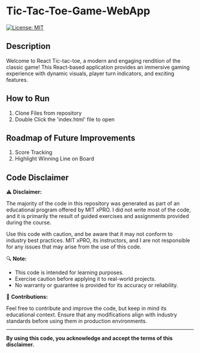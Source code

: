 # Tic-Tac-Toe-Game-WebApp

[![License: MIT](https://img.shields.io/badge/License-MIT-blue.svg)](https://opensource.org/licenses/MIT)

## Description

Welcome to React Tic-tac-toe, a modern and engaging rendition of the classic game! This React-based application provides an immersive gaming experience with dynamic visuals, player turn indicators, and exciting features.

## How to Run
<ol>
<li>Clone Files from repository</li>
<li>Double Click the 'index.html' file to open</li>
</ol>

## Roadmap of Future Improvements
<ol>
<li>Score Tracking</li>
<li>Highlight Winning Line on Board</li>
</ol>

## Code Disclaimer

⚠️ **Disclaimer:**

The majority of the code in this repository was generated as part of an educational program offered by MIT xPRO. I did not write most of the code, and it is primarily the result of guided exercises and assignments provided during the course.

Use this code with caution, and be aware that it may not conform to industry best practices. MIT xPRO, its instructors, and I are not responsible for any issues that may arise from the use of this code.

🔍 **Note:**

- This code is intended for learning purposes.
- Exercise caution before applying it to real-world projects.
- No warranty or guarantee is provided for its accuracy or reliability.

🚀 **Contributions:**

Feel free to contribute and improve the code, but keep in mind its educational context. Ensure that any modifications align with industry standards before using them in production environments.

---

**By using this code, you acknowledge and accept the terms of this disclaimer.**
